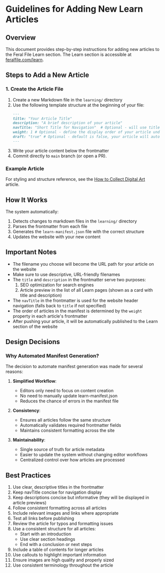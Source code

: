 # Guidelines for Adding New Learn Articles

## Overview
This document provides step-by-step instructions for adding new articles to the Feral File Learn section. The Learn section is accessible at [feralfile.com/learn](http://feralfile.com/learn).

## Steps to Add a New Article

### 1. Create the Article File
1. Create a new Markdown file in the `learning/` directory
2. Use the following template structure at the beginning of your file:
   ```markdown
   ---
   title: "Your Article Title"
   description: "A brief description of your article"
   navTitle: "Short Title for Navigation"  # Optional - will use title if not specified
   weight: 1 # Optional - define the display order of your article under Learn section
   draft: "true" # Optional - default is false, your article will auto publish if not provided
   ---
   ```
3. Write your article content below the frontmatter
4. Commit directly to `main` branch (or open a PR).

### Example Article
For styling and structure reference, see the [How to Collect Digital Art](https://feralfile.com/learn/how-to-collect-digital-art) article.

## How It Works

The system automatically:
1. Detects changes to markdown files in the `learning/` directory
2. Parses the frontmatter from each file
3. Generates the `learn-manifest.json` file with the correct structure
4. Updates the website with your new content

## Important Notes
- The filename you choose will become the URL path for your article on the website
- Make sure to use descriptive, URL-friendly filenames
- The `title` and `description` in the frontmatter serve two purposes:
  1. SEO optimization for search engines
  2. Article preview in the list of all Learn pages (shown as a card with title and description)
- The `navTitle` in the frontmatter is used for the website header navigation (falls back to `title` if not specified)
- The order of articles in the manifest is determined by the `weight` property in each article's frontmatter
- After pushing your article, it will be automatically published to the Learn section of the website

## Design Decisions

### Why Automated Manifest Generation?
The decision to automate manifest generation was made for several reasons:

1. **Simplified Workflow**: 
   - Editors only need to focus on content creation
   - No need to manually update learn-manifest.json
   - Reduces the chance of errors in the manifest file

2. **Consistency**:
   - Ensures all articles follow the same structure
   - Automatically validates required frontmatter fields
   - Maintains consistent formatting across the site

3. **Maintainability**:
   - Single source of truth for article metadata
   - Easier to update the system without changing editor workflows
   - Centralized control over how articles are processed

## Best Practices
1. Use clear, descriptive titles in the frontmatter
2. Keep navTitle concise for navigation display
3. Keep descriptions concise but informative (they will be displayed in article previews)
4. Follow consistent formatting across all articles
5. Include relevant images and links where appropriate
6. Test all links before publishing
7. Review the article for typos and formatting issues
8. Use a consistent structure for all articles:
   - Start with an introduction
   - Use clear section headings
   - End with a conclusion or next steps
9. Include a table of contents for longer articles
10. Use callouts to highlight important information
11. Ensure images are high quality and properly sized
12. Use consistent terminology throughout the article
